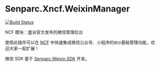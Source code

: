 # Senparc.Xncf.WeixinManager

[![Build Status](https://mysenparc.visualstudio.com/NCF%20and%20Senparc.AI%20Cummunity%20Projects/_apis/build/status%2FNeuCharFramework.Senparc.Xncf.WeixinManager?branchName=master)](https://mysenparc.visualstudio.com/NCF%20and%20Senparc.AI%20Cummunity%20Projects/_build/latest?definitionId=49&branchName=master)

NCF 模块：盛派官方发布的微信管理后台


使用此插件可以在 [NCF](https://github.com/SenparcCoreFramework/NCF) 中快速集成微信公众号、小程序的`部分`基础管理功能，欢迎大家一起扩展！

微信 SDK 基于 [Senparc.Weixin SDK](https://github.com/JeffreySu/WeiXinMPSDK) 开发。
